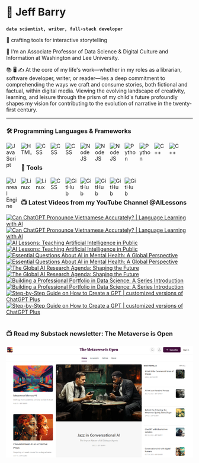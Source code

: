 # 🔭 Jeff Barry

**`data scientist, writer, full-stack developer`**

🌱 crafting tools for interactive storytelling

💬 I'm an Associate Professor of Data Science & Digital Culture and Information at Washington and Lee University. 

📚 🖥️ ✍️ At the core of my life's work—whether in my roles as a librarian, software developer, writer, or reader—lies a deep commitment to comprehending the ways we craft and consume stories, both fictional and factual, within digital media. Viewing the evolving landscape of creativity, learning, and leisure through the prism of my child's future profoundly shapes my vision for contributing to the evolution of narrative in the twenty-first century.

---

### 🛠️ Programming Languages & Frameworks

          
<img align="left" alt="JavaScript" width="30px" style="padding-right:10px;" src="https://cdn.jsdelivr.net/gh/devicons/devicon/icons/javascript/javascript-plain.svg" />
<img align="left" alt="HTML" width="30px" style="padding-right:10px;" src="https://cdn.jsdelivr.net/gh/devicons/devicon/icons/html5/html5-plain.svg" />
<img align="left" alt="CSS" width="30px" style="padding-right:10px;" src="https://cdn.jsdelivr.net/gh/devicons/devicon/icons/css3/css3-original.svg" />
<img align="left" alt="CSS" width="30px" style="padding-right:10px;" src="https://cdn.jsdelivr.net/gh/devicons/devicon/icons/bootstrap/bootstrap-original.svg" />
<img align="left" alt="CSS" width="30px" style="padding-right:10px;" src="https://cdn.jsdelivr.net/gh/devicons/devicon/icons/php/php-original.svg" />
<img align="left" alt="NodeJS" width="30px" style="padding-right:10px;" src="https://cdn.jsdelivr.net/gh/devicons/devicon/icons/nodejs/nodejs-original.svg" />
<img align="left" alt="NodeJS" width="30px" style="padding-right:10px;" src="https://cdn.jsdelivr.net/gh/devicons/devicon/icons/nextjs/nextjs-original.svg" />
<img align="left" alt="NodeJS" width="30px" style="padding-right:10px;" src="https://cdn.jsdelivr.net/gh/devicons/devicon/icons/svelte/svelte-original.svg" />
<img align="left" alt="Python" width="30px" style="padding-right:10px;" src="https://cdn.jsdelivr.net/gh/devicons/devicon/icons/python/python-plain.svg" />
<img align="left" alt="Python" width="30px" style="padding-right:10px;" src="https://cdn.jsdelivr.net/gh/devicons/devicon/icons/r/r-original.svg" />
<img align="left" alt="C++" width="30px" style="padding-right:10px;" src="https://cdn.jsdelivr.net/gh/devicons/devicon/icons/cplusplus/cplusplus-line.svg" />
<img align="left" alt="C++" width="30px" style="padding-right:10px;" src="https://cdn.jsdelivr.net/gh/devicons/devicon/icons/objectivec/objectivec-plain.svg" />

<br />
<br />

### 🧰 Tools

<img align="left" alt="Unreal Engine" width="30px" style="padding-right:10px;" src="https://cdn.jsdelivr.net/gh/devicons/devicon/icons/unrealengine/unrealengine-original.svg" />
<img align="left" alt="Linux" width="30px" style="padding-right:10px;" src="https://cdn.jsdelivr.net/gh/devicons/devicon/icons/linux/linux-original.svg" />
<img align="left" alt="Linux" width="30px" style="padding-right:10px;" src="https://cdn.jsdelivr.net/gh/devicons/devicon/icons/apache/apache-original.svg" />
<img align="left" alt="CSS" width="30px" style="padding-right:10px;" src="https://cdn.jsdelivr.net/gh/devicons/devicon/icons/wordpress/wordpress-original.svg" />
<img align="left" alt="GitHub" width="30px" style="padding-right:10px;" src="https://cdn.jsdelivr.net/gh/devicons/devicon/icons/github/github-original.svg" />
<img align="left" alt="GitHub" width="30px" style="padding-right:10px;" src="https://cdn.jsdelivr.net/gh/devicons/devicon/icons/firebase/firebase-plain.svg" />
<img align="left" alt="GitHub" width="30px" style="padding-right:10px;" src="https://cdn.jsdelivr.net/gh/devicons/devicon/icons/mongodb/mongodb-original.svg" />
<img align="left" alt="GitHub" width="30px" style="padding-right:10px;" src="https://cdn.jsdelivr.net/gh/devicons/devicon/icons/mysql/mysql-original.svg" />
<img align="left" alt="GitHub" width="30px" style="padding-right:10px;" src="https://cdn.jsdelivr.net/gh/devicons/devicon/icons/postgresql/postgresql-original.svg" />

<br />

#
### 📺 Latest Videos from my YouTube Channel @AILessons
<!-- BEGIN YOUTUBE-CARDS -->
[![Can ChatGPT Pronounce Vietnamese Accurately? | Language Learning with AI](https://ytcards.demolab.com/?id=nxR6LfmIvIo&title=Can+ChatGPT+Pronounce+Vietnamese+Accurately%3F+%7C+Language+Learning+with+AI&lang=en&timestamp=1722723394&background_color=%230d1117&title_color=%23ffffff&stats_color=%23dedede&max_title_lines=1&width=250&border_radius=5 "Can ChatGPT Pronounce Vietnamese Accurately? | Language Learning with AI")](https://www.youtube.com/watch?v=nxR6LfmIvIo#gh-dark-mode-only)[![Can ChatGPT Pronounce Vietnamese Accurately? | Language Learning with AI](https://ytcards.demolab.com/?id=nxR6LfmIvIo&title=Can+ChatGPT+Pronounce+Vietnamese+Accurately%3F+%7C+Language+Learning+with+AI&lang=en&timestamp=1722723394&background_color=%23ffffff&title_color=%2324292f&stats_color=%2357606a&max_title_lines=1&width=250&border_radius=5 "Can ChatGPT Pronounce Vietnamese Accurately? | Language Learning with AI")](https://www.youtube.com/watch?v=nxR6LfmIvIo#gh-light-mode-only)
[![AI Lessons: Teaching Artificial Intelligence in Public](https://ytcards.demolab.com/?id=gnuyw-ECUl4&title=AI+Lessons%3A+Teaching+Artificial+Intelligence+in+Public&lang=en&timestamp=1722613565&background_color=%230d1117&title_color=%23ffffff&stats_color=%23dedede&max_title_lines=1&width=250&border_radius=5 "AI Lessons: Teaching Artificial Intelligence in Public")](https://www.youtube.com/watch?v=gnuyw-ECUl4#gh-dark-mode-only)[![AI Lessons: Teaching Artificial Intelligence in Public](https://ytcards.demolab.com/?id=gnuyw-ECUl4&title=AI+Lessons%3A+Teaching+Artificial+Intelligence+in+Public&lang=en&timestamp=1722613565&background_color=%23ffffff&title_color=%2324292f&stats_color=%2357606a&max_title_lines=1&width=250&border_radius=5 "AI Lessons: Teaching Artificial Intelligence in Public")](https://www.youtube.com/watch?v=gnuyw-ECUl4#gh-light-mode-only)
[![Essential Questions About AI in Mental Health: A Global Perspective](https://ytcards.demolab.com/?id=PpQHlaZZsYM&title=Essential+Questions+About+AI+in+Mental+Health%3A+A+Global+Perspective&lang=en&timestamp=1714096599&background_color=%230d1117&title_color=%23ffffff&stats_color=%23dedede&max_title_lines=1&width=250&border_radius=5 "Essential Questions About AI in Mental Health: A Global Perspective")](https://www.youtube.com/watch?v=PpQHlaZZsYM#gh-dark-mode-only)[![Essential Questions About AI in Mental Health: A Global Perspective](https://ytcards.demolab.com/?id=PpQHlaZZsYM&title=Essential+Questions+About+AI+in+Mental+Health%3A+A+Global+Perspective&lang=en&timestamp=1714096599&background_color=%23ffffff&title_color=%2324292f&stats_color=%2357606a&max_title_lines=1&width=250&border_radius=5 "Essential Questions About AI in Mental Health: A Global Perspective")](https://www.youtube.com/watch?v=PpQHlaZZsYM#gh-light-mode-only)
[![The Global AI Research Agenda: Shaping the Future](https://ytcards.demolab.com/?id=BfbCA_R_KD8&title=The+Global+AI+Research+Agenda%3A+Shaping+the+Future&lang=en&timestamp=1711137033&background_color=%230d1117&title_color=%23ffffff&stats_color=%23dedede&max_title_lines=1&width=250&border_radius=5 "The Global AI Research Agenda: Shaping the Future")](https://www.youtube.com/watch?v=BfbCA_R_KD8#gh-dark-mode-only)[![The Global AI Research Agenda: Shaping the Future](https://ytcards.demolab.com/?id=BfbCA_R_KD8&title=The+Global+AI+Research+Agenda%3A+Shaping+the+Future&lang=en&timestamp=1711137033&background_color=%23ffffff&title_color=%2324292f&stats_color=%2357606a&max_title_lines=1&width=250&border_radius=5 "The Global AI Research Agenda: Shaping the Future")](https://www.youtube.com/watch?v=BfbCA_R_KD8#gh-light-mode-only)
[![Building a Professional Portfolio in Data Science: A Series Introduction](https://ytcards.demolab.com/?id=F7OEij4J4v0&title=Building+a+Professional+Portfolio+in+Data+Science%3A+A+Series+Introduction&lang=en&timestamp=1710003910&background_color=%230d1117&title_color=%23ffffff&stats_color=%23dedede&max_title_lines=1&width=250&border_radius=5 "Building a Professional Portfolio in Data Science: A Series Introduction")](https://www.youtube.com/watch?v=F7OEij4J4v0#gh-dark-mode-only)[![Building a Professional Portfolio in Data Science: A Series Introduction](https://ytcards.demolab.com/?id=F7OEij4J4v0&title=Building+a+Professional+Portfolio+in+Data+Science%3A+A+Series+Introduction&lang=en&timestamp=1710003910&background_color=%23ffffff&title_color=%2324292f&stats_color=%2357606a&max_title_lines=1&width=250&border_radius=5 "Building a Professional Portfolio in Data Science: A Series Introduction")](https://www.youtube.com/watch?v=F7OEij4J4v0#gh-light-mode-only)
[![Step-by-Step Guide on How to Create a GPT | customized versions of ChatGPT Plus](https://ytcards.demolab.com/?id=1rkuJYoHoXU&title=Step-by-Step+Guide+on+How+to+Create+a+GPT+%7C+customized+versions+of+ChatGPT+Plus&lang=en&timestamp=1709642912&background_color=%230d1117&title_color=%23ffffff&stats_color=%23dedede&max_title_lines=1&width=250&border_radius=5 "Step-by-Step Guide on How to Create a GPT | customized versions of ChatGPT Plus")](https://www.youtube.com/watch?v=1rkuJYoHoXU#gh-dark-mode-only)[![Step-by-Step Guide on How to Create a GPT | customized versions of ChatGPT Plus](https://ytcards.demolab.com/?id=1rkuJYoHoXU&title=Step-by-Step+Guide+on+How+to+Create+a+GPT+%7C+customized+versions+of+ChatGPT+Plus&lang=en&timestamp=1709642912&background_color=%23ffffff&title_color=%2324292f&stats_color=%2357606a&max_title_lines=1&width=250&border_radius=5 "Step-by-Step Guide on How to Create a GPT | customized versions of ChatGPT Plus")](https://www.youtube.com/watch?v=1rkuJYoHoXU#gh-light-mode-only)
<!-- END YOUTUBE-CARDS -->

# 

### 📺 Read my Substack newsletter: The Metaverse is Open

[<img src="metaverse-screenshot-750.png">](https://metaverseisopen.substack.com/)

#

<!--
**jeffreybarry/jeffreybarry** is a ✨ _special_ ✨ repository because its `README.md` (this file) appears on your GitHub profile.

Here are some ideas to get you started:

-  I’m currently working on ...
-  I’m currently learning ...
- 👯 I’m looking to collaborate on ...
- 🤔 I’m looking for help with ...
-  Ask me about ...
- 📫 How to reach me: ...
- 😄 Pronouns: ...
- ⚡ Fun fact: ...
-->
